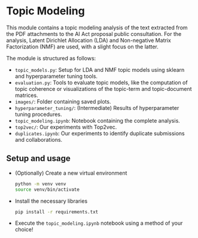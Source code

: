 # Topic Modeling

This module contains a topic modeling analysis of the text extracted from the PDF attachments to the AI Act proposal public consultation. For the analysis, Latent Dirichlet Allocation (LDA) and Non-negative Matrix Factorization (NMF) are used, with a slight focus on the latter.

The module is structured as follows:
- `topic_models.py`: Setup for LDA and NMF topic models using sklearn and hyperparameter tuning tools.
- `evaluation.py`: Tools to evaluate topic models, like the computation of topic coherence or visualizations of the topic-term and topic-document matrices.
- `images/`: Folder containing saved plots.
- `hyperparameter_tuning/`: (Intermediate) Results of hyperparameter tuning procedures.
- `topic_modeling.ipynb`: Notebook containing the complete analysis.
- `top2vec/`: Our experiments with Top2vec.
- `duplicates.ipynb`: Our experiments to identify duplicate submissions and collaborations.

## Setup and usage

- (Optionally) Create a new virtual environment
    ```bash
    python -m venv venv
    source venv/bin/activate
    ```
- Install the necessary libraries
    ```bash
    pip install -r requirements.txt
    ```
- Execute the `topic_modeling.ipynb` notebook using a method of your choice!